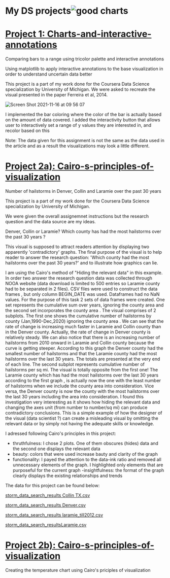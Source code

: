 
# My DS projects![good charts](https://user-images.githubusercontent.com/57463075/142271835-2c6922da-99c3-41fe-96db-bc25f72f5884.jpeg)



# [Project 1: Charts-and-interactive-annotations](https://github.com/Joki79/Interactive-anottations-and-IQR)


Comparing bars to a range using tricolor palette and interactive annotations


Using matplotlib to apply interactive annotations to the base visualization in order to understand uncertain data better


This project is a part of my work done for the Coursera Data Science specialization by University of Michigan. We were asked to recreate the visual presented in the paper Ferreira et al, 2014. 
 
![Screen Shot 2021-11-16 at 09 56 07](https://user-images.githubusercontent.com/57463075/142032118-359f8000-3b62-4da0-818d-e9dacec788a2.png)


I implemented the bar coloring where the color of the bar is actually based on the amount of data covered. I added the interactivity button that allows user to interactively set a range of y values they are interested in, and recolor based on this

      
Note: The data given for this assignment is not the same as the data used in the article and as a result the visualizations may look a little different.


# [Project 2a): Cairo-s-principles-of-visualization](https://github.com/Joki79/Cairo-s-principles-of-visualization)
Number of hailstorms in Denver, Collin and Laramie over the past 30 years

This project is a part of my work done for the Coursera Data Science specialization by University of Michigan. 

We were given the overall assignemnet instructions  but the research question and the data source are my ideas.

Denver, Collin or Laramie? Which county has had the most hailstorms over the past 30 years ?

This visual is supposed to attract readers attention by displaying two apparently 'contradictory' graphs. The final purpose of the visual is to help reader to answer the research question: 'Which county had the most hailstorms over the past 30 years?' and to illustrate how graphics can lie. 

I am using the Cairo's method of "Hiding the relevant data" in this example. In order two answer the research question data was collected through NOOA website (data download is limited to 500 entries so Laramie county had to be separated in 2 files). CSV files were used to construct the data frames , but only column BEGIN_DATE was used. Dataframes had no NaN values. 
For the purpose of this task 2 sets of data frames were created. One set represents the cumulative sum over years, ignoring the county area and the second set incorporates the county area . The visual comprises of 2 subplots. The first one shows the cumulative number of hailstorms by county (Jan,1990-Dec,2020) ignoring the county area . We can see that the rate of change is increasing much faster in Laramie and Collin county than in the Denver county. Actually, the rate of change in Denver county is relatively steady. We can also notice that there is an increasing number of hailstorms from 2010 onward in Laramie and Collin county because the curve is getting steeper. According to this graph the Denver county had the smallest number of hailstorms and that the Laramie county had the most hailstorms over the last 30 years. The totals are presented at the very end of each line. The second subplot represents cumulative number of hailstorms per sq mi. The visual is totally opposite from the first one! The Laramie county which has had the most hailstorms over the last 30 years according to the first graph , is actually now the one with the least number of hailstorms when we include the county area into consideration. Vice versa, the Denver county is now the county with the most hailstorms over the last 30 years including the area into consideration.
I found this investigation very interesting as it shows how hiding the relevant data and changing the axes unit (from number to number/sq mi) can produce contradictory conclusions. This is a simple example of how the designer of the visual (data scientist ?) can create a misleading visual by omitting the relevant data or by simply not having the adequate skills or knowledge. 

I adressed following Cairo's principles in this project:
- thruthfulness: I chose 2 plots. One of them obscures (hides) data and the second one displays the relevant data
- beauty: colors that were used increase bauty and clarity of the graph
- functionality: I payed the attention to the data-ink ratio and removed all unnecessary elements of the graph. I highlighted only elements that are purposeful for the current graph 
-insightfulness: the format of the graph clearly displays the existing relationships and trends

The data for this project can be found below:

[storm_data_search_results Collin TX.csv](https://github.com/Joki79/Cairo-s-principles-of-visualization/files/7546932/storm_data_search_results.Collin.TX.csv)

[storm_data_search_results Denver.csv](https://github.com/Joki79/Cairo-s-principles-of-visualization/files/7546933/storm_data_search_results.Denver.csv)

[storm_data_search_results laramie_till2012.csv](https://github.com/Joki79/Cairo-s-principles-of-visualization/files/7546934/storm_data_search_results.laramie_till2012.csv)

[storm_data_search_resultsLaramie.csv](https://github.com/Joki79/Cairo-s-principles-of-visualization/files/7546935/storm_data_search_resultsLaramie.csv)


# [Project 2b): Cairo-s-principles-of-visualization](https://github.com/Joki79/Cairo-s-principles-of-visualization)

Creating the temperature chart using Cairo's priciples of visualization 

